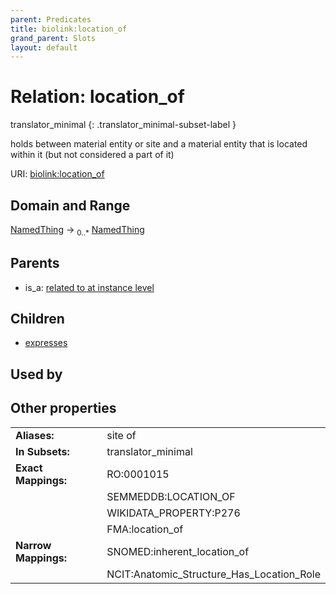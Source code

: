 ```yaml
---
parent: Predicates
title: biolink:location_of
grand_parent: Slots
layout: default
---
```


# Relation: location_of

translator_minimal
{: .translator_minimal-subset-label }


holds between material entity or site and a material entity that is located within it (but not considered a part of it)

URI: [biolink:location_of](https://w3id.org/biolink/location_of)

## Domain and Range

[NamedThing](NamedThing.md) ->  <sub>0..\*</sub> [NamedThing](NamedThing.md)

## Parents

 *  is_a: [related to at instance level](related_to_at_instance_level.md)

## Children

 *  [expresses](expresses.md)

## Used by


## Other properties

|  |  |  |
| --- | --- | --- |
| **Aliases:** | | site of |
| **In Subsets:** | | translator_minimal |
| **Exact Mappings:** | | RO:0001015 |
|  | | SEMMEDDB:LOCATION_OF |
|  | | WIKIDATA_PROPERTY:P276 |
|  | | FMA:location_of |
| **Narrow Mappings:** | | SNOMED:inherent_location_of |
|  | | NCIT:Anatomic_Structure_Has_Location_Role |

